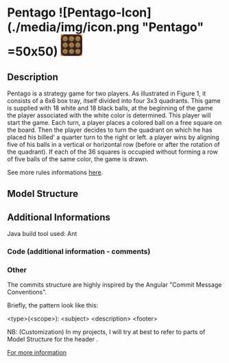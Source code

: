 # Pentago  ![Pentago-Icon](./media/img/icon.png "Pentago" =50x50) <img src="./media/img/icon.png" width="50" height="50">

## Description

Pentago is a strategy game for two players. As illustrated in Figure 1, it consists of a 6x6 box tray, itself divided into four 3x3 quadrants. This game is supplied with 18 white and 18 black balls, at the beginning of the game the player associated with the white color is determined. This player will start the game. Each turn, a player places a colored ball on a free square on the board. Then the player decides to turn the quadrant on which he has placed his billed' a quarter turn to the right or left. a player wins by aligning five of his balls in a vertical or horizontal row (before or after the rotation of the quadrant). If each of the 36 squares is occupied without forming a row of five balls of the same color, the game is drawn.

See more rules informations [here](PentagoRulesStrategy.pdf).

## Model Structure

## Additional Informations

Java build tool used: Ant

### Code (additional information - comments)

### Other
The commits structure are highly inspired by the Angular "Commit Message Conventions".

Briefly, the pattern look like this:

\<type\>(\<scope\>): \<subject\>
\<description\>
\<footer\>

NB: (Customization) In my projects, I will try at best to refer to parts of Model Structure for the header <scope>.

[For more information](https://gist.github.com/stephenparish/9941e89d80e2bc58a153#file-commit-md)


